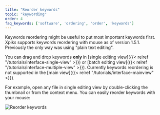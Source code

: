 ```yaml
---
title: "Reorder keywords"
topic: "keywording"
order: 4
faq_keywords: ['software', 'ordering', 'order', 'keywords']
---
```


Keywords reordering might be useful to put most important keywords first. Xpiks supports keywords reordering with mouse as of version 1.5.1. Previously the only way was using "plain text editing".

You can drag and drop keywords **only** in [single editing view]({{< relref "/tutorials/interface-single-view" >}}) or [batch editing view]({{< relref "/tutorials/interface-multiple-view" >}}). Currently keywords reordering is not supported in the [main view]({{< relref "/tutorials/interface-mainview" >}}).

For example, open any file in single editing view by double-clicking the thumbnail or from the context menu. You can easily reorder keywords with your mouse:

![Reorder keywords](/images/tutorials/howto/reorder-keywords.gif)
